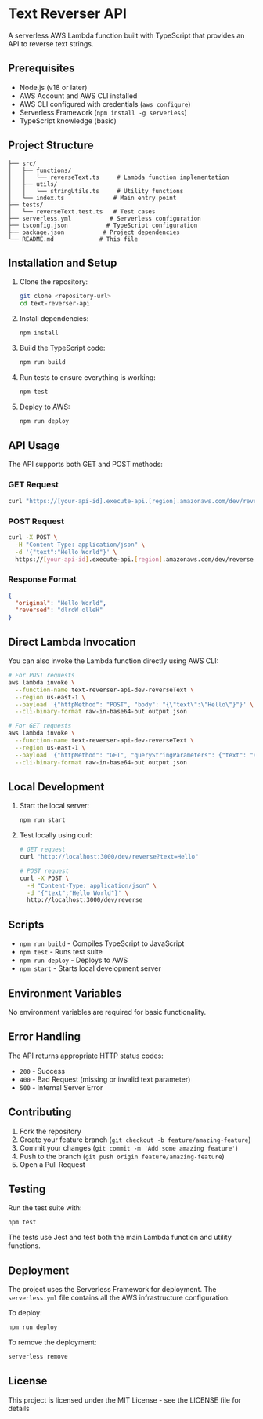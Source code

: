 # Text Reverser API

A serverless AWS Lambda function built with TypeScript that provides an API to reverse text strings.

## Prerequisites

- Node.js (v18 or later)
- AWS Account and AWS CLI installed
- AWS CLI configured with credentials (`aws configure`)
- Serverless Framework (`npm install -g serverless`)
- TypeScript knowledge (basic)

## Project Structure

```
├── src/
│   ├── functions/
│   │   └── reverseText.ts     # Lambda function implementation
│   ├── utils/
│   │   └── stringUtils.ts     # Utility functions
│   └── index.ts              # Main entry point
├── tests/
│   └── reverseText.test.ts   # Test cases
├── serverless.yml           # Serverless configuration
├── tsconfig.json           # TypeScript configuration
├── package.json           # Project dependencies
└── README.md             # This file
```

## Installation and Setup

1. Clone the repository:
   ```bash
   git clone <repository-url>
   cd text-reverser-api
   ```

2. Install dependencies:
   ```bash
   npm install
   ```

3. Build the TypeScript code:
   ```bash
   npm run build
   ```

4. Run tests to ensure everything is working:
   ```bash
   npm test
   ```

5. Deploy to AWS:
   ```bash
   npm run deploy
   ```

## API Usage

The API supports both GET and POST methods:

### GET Request
```bash
curl "https://[your-api-id].execute-api.[region].amazonaws.com/dev/reverse?text=Hello"
```

### POST Request
```bash
curl -X POST \
  -H "Content-Type: application/json" \
  -d '{"text":"Hello World"}' \
  https://[your-api-id].execute-api.[region].amazonaws.com/dev/reverse
```

### Response Format
```json
{
  "original": "Hello World",
  "reversed": "dlroW olleH"
}
```

## Direct Lambda Invocation

You can also invoke the Lambda function directly using AWS CLI:

```bash
# For POST requests
aws lambda invoke \
  --function-name text-reverser-api-dev-reverseText \
  --region us-east-1 \
  --payload '{"httpMethod": "POST", "body": "{\"text\":\"Hello\"}"}' \
  --cli-binary-format raw-in-base64-out output.json

# For GET requests
aws lambda invoke \
  --function-name text-reverser-api-dev-reverseText \
  --region us-east-1 \
  --payload '{"httpMethod": "GET", "queryStringParameters": {"text": "Hello"}}' \
  --cli-binary-format raw-in-base64-out output.json
```

## Local Development

1. Start the local server:
   ```bash
   npm run start
   ```

2. Test locally using curl:
   ```bash
   # GET request
   curl "http://localhost:3000/dev/reverse?text=Hello"

   # POST request
   curl -X POST \
     -H "Content-Type: application/json" \
     -d '{"text":"Hello World"}' \
     http://localhost:3000/dev/reverse
   ```

## Scripts

- `npm run build` - Compiles TypeScript to JavaScript
- `npm test` - Runs test suite
- `npm run deploy` - Deploys to AWS
- `npm start` - Starts local development server

## Environment Variables

No environment variables are required for basic functionality.

## Error Handling

The API returns appropriate HTTP status codes:

- `200` - Success
- `400` - Bad Request (missing or invalid text parameter)
- `500` - Internal Server Error

## Contributing

1. Fork the repository
2. Create your feature branch (`git checkout -b feature/amazing-feature`)
3. Commit your changes (`git commit -m 'Add some amazing feature'`)
4. Push to the branch (`git push origin feature/amazing-feature`)
5. Open a Pull Request

## Testing

Run the test suite with:
```bash
npm test
```

The tests use Jest and test both the main Lambda function and utility functions.

## Deployment

The project uses the Serverless Framework for deployment. The `serverless.yml` file contains all the AWS infrastructure configuration.

To deploy:
```bash
npm run deploy
```

To remove the deployment:
```bash
serverless remove
```

## License

This project is licensed under the MIT License - see the LICENSE file for details
